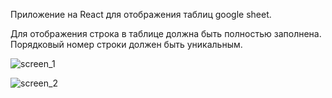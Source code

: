 Приложение на React для отображения таблиц google sheet.

Для отображения строка в таблице должна быть полностью заполнена.
Порядковый номер строки должен быть уникальным.

![screen_1](https://user-images.githubusercontent.com/72076666/227008346-74872538-1019-4bcb-b487-40c98e3e762f.png)


![screen_2](https://user-images.githubusercontent.com/72076666/227008364-7d303a2a-047f-47f9-b91c-b2777526af94.png)
